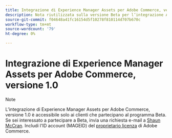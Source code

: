 ```yaml
---
title: Integrazione di Experience Manager Assets per Adobe Commerce, versione 1.0 di Beta
description: Nota riutilizzata sulla versione Beta per l’integrazione AEM Asset per Commerce
source-git-commit: f04648a41fc16154d5f10278f810114d707b670c
workflow-type: tm+mt
source-wordcount: '79'
ht-degree: 0%

---
```


# Integrazione di Experience Manager Assets per Adobe Commerce, versione 1.0

>[!NOTE]
>
>L’integrazione di Experience Manager Assets per Adobe Commerce, versione 1.0 è accessibile solo ai clienti che partecipano al programma Beta. Se sei interessato a partecipare a Beta, invia una richiesta e-mail a [Shaun McCran](mailto:mccran@adobe.com). Includi l&#39;ID account (MAGEID) del [proprietario licenza](https://experienceleague.adobe.com/en/docs/commerce-cloud-service/start/access-storefront) di Adobe Commerce.
